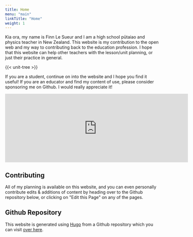 ```yaml
---
title: Home
menu: "main"
linkTitle: "Home"
weight: 1
---
```


Kia ora, my name is Finn Le Sueur and I am a high school pūtaiao and physics teacher in New Zealand. This website is my contribution to the open web and my way to contributing back to the education profession. I hope that this website can help other teachers with the lesson/unit planning, or just their practice in general.

{{< unit-tree >}}

If you are a student, continue on into the website and I hope you find it useful! If you are an educator and find my content of use, please consider sponsoring me on Github. I would really appreciate it!

<iframe src="https://github.com/sponsors/finnito/card" title="Sponsor Finnito (Finn LeSueur)" height="225" width="600" style="border: 0;"></iframe>

## Contributing

All of my planning is available on this website, and you can even personally contribute edits & additions of content by heading over to the Github repository below, or clicking on "Edit this Page" on any of the pages.

## Github Repository

This website is generated using [Hugo](https://gohugo.io/) from a Github repository which you can visit [over here](https://github.com/finnito/Science).
